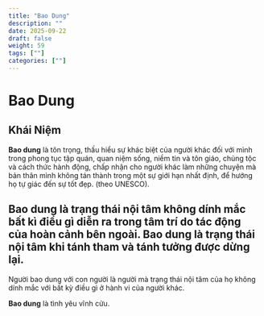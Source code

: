 ```yaml
---
title: "Bao Dung"
description: ""
date: 2025-09-22
draft: false
weight: 59
tags: [""]
categories: [""]
---
```


# Bao Dung

<!-- **Mã:** 
**Nhóm:**  -->

## Khái Niệm

**Bao dung** là tôn trọng, thấu hiểu sự khác biệt của người khác đối với mình trong phong tục tập quán, quan niệm sống, niềm tin và tôn giáo, chủng tộc và cách thức hành động, chấp nhận cho người khác làm những chuyện mà bản thân mình không tán thành trong một sự giới hạn nhất định, để hướng họ tự giác đến sự tốt đẹp. (theo UNESCO).

**Bao dung** là trạng thái nội tâm không dính mắc bất kì điều gì diễn ra trong tâm trí do tác động của hoàn cảnh bên ngoài.
**Bao dung** là trạng thái nội tâm khi tánh tham và tánh tưởng được dừng lại.
-------------------
Người bao dung với con người là người mà trạng thái nội tâm của họ không dính mắc với bất kỳ điều gì ở hành vi của người khác.

**Bao dung** là tình yêu vĩnh cửu.
